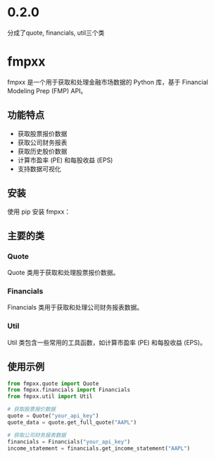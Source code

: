 # 0.2.0
分成了quote, financials, util三个类

# fmpxx

fmpxx 是一个用于获取和处理金融市场数据的 Python 库，基于 Financial Modeling Prep (FMP) API。

## 功能特点

- 获取股票报价数据
- 获取公司财务报表
- 获取历史股价数据
- 计算市盈率 (PE) 和每股收益 (EPS)
- 支持数据可视化

## 安装

使用 pip 安装 fmpxx：

## 主要的类

### Quote

Quote 类用于获取和处理股票报价数据。

### Financials

Financials 类用于获取和处理公司财务报表数据。

### Util

Util 类包含一些常用的工具函数，如计算市盈率 (PE) 和每股收益 (EPS)。

## 使用示例     

```python
from fmpxx.quote import Quote
from fmpxx.financials import Financials
from fmpxx.util import Util

# 获取股票报价数据
quote = Quote("your_api_key")
quote_data = quote.get_full_quote("AAPL")

# 获取公司财务报表数据
financials = Financials("your_api_key")
income_statement = financials.get_income_statement("AAPL")

